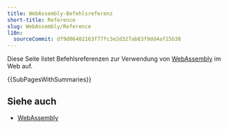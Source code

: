 ```yaml
---
title: WebAssembly-Befehlsreferenz
short-title: Reference
slug: WebAssembly/Reference
l10n:
  sourceCommit: df9d06402163f77fc3e2d327ab63f9dd4af15b38
---
```


Diese Seite listet Befehlsreferenzen zur Verwendung von [WebAssembly](/de/docs/WebAssembly) im Web auf.

{{SubPagesWithSummaries}}

## Siehe auch

- [WebAssembly](/de/docs/WebAssembly)

